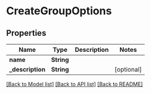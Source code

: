 # CreateGroupOptions

## Properties
Name | Type | Description | Notes
------------ | ------------- | ------------- | -------------
**name** | **String** |  | 
**_description** | **String** |  | [optional] 

[[Back to Model list]](../README.md#documentation-for-models) [[Back to API list]](../README.md#documentation-for-api-endpoints) [[Back to README]](../README.md)


